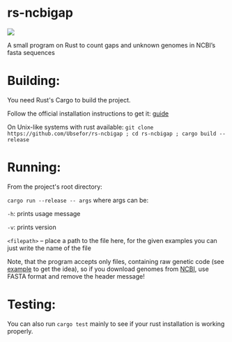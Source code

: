 # rs-ncbigap
![](https://github.com/Ubsefor/rs-ncbigap/workflows/Rust/badge.svg)

A small program on Rust to count gaps and unknown genomes in NCBI’s fasta sequences

# Building:

You need Rust's Cargo to build the project. 

Follow the official installation instructions to get it: [guide](https://www.rust-lang.org/tools/install)


On Unix-like systems with rust available: 
`git clone https://github.com/Ubsefor/rs-ncbigap ; cd rs-ncbigap ; cargo build --release`

# Running:

From the project's root directory:

`cargo run --release -- args` where args can be:

`-h`: prints usage message

`-v`: prints version

`<filepath>` – place a path to the file here, for the given examples you can just write the name of the file

Note, that the program accepts only files, containing raw genetic code (see [example](https://github.com/Ubsefor/rs-ncbigap/blob/master/NC_000001.11%20Homo%20sapiens%20chromosome%201%2C%20GRCh38.p13%20Primary%20Assembly.fasta) to get the idea), so if you download genomes from  [NCBI](https://www.ncbi.nlm.nih.gov), use FASTA format and remove the header message!

# Testing:

You can also run `cargo test` mainly to see if your rust installation is working properly.


